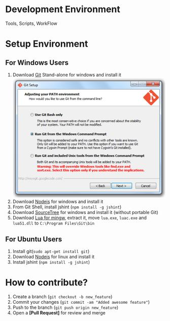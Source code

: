 Development Environment 
=======

Tools, Scripts, WorkFlow

Setup Environment
=======

For Windows Users
-------
1. Download [Git](http://git-scm.com/download/win) Stand-alone for windows and install it
![mysgit setup](mysgit.png)
2. Download [Nodejs](http://nodejs.org/download/) for windows and install it
3. From Git Shell, install jshint (`npm install -g jshint`)
4. Download [SourceTree](http://www.sourcetreeapp.com/download/) for windows and install it (without portable Git)
5. Download [Lua for mingw](mingw_lua.zip), extract it, move `lua.exe`, `luac.exe` and `lua51.dll` to `C:\Program Files\Git\bin`

For Ubuntu Users
-------
1. Install git(`sudo apt-get install git`)
2. Download [Nodejs](http://nodejs.org/download/) for linux and install it
3. Install jshint (`npm install -g jshint`)


How to contribute?
=======
1. Create a branch (`git checkout -b new_feature`)
2. Commit your changes (`git commit -am "Added awesome feature"`)
3. Push to the branch (`git push origin new_feature`)
4. Open a **[Pull Request]** for review and merge
